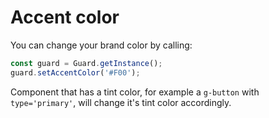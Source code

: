# Accent color

You can change your brand color by calling:

```js
const guard = Guard.getInstance();
guard.setAccentColor('#F00');
```

Component that has a tint color, for example a `g-button` with `type='primary'`, will change it's tint color accordingly.
